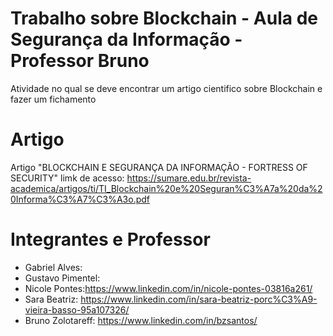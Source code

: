 # Trabalho sobre Blockchain - Aula de Segurança da Informação - Professor Bruno
Atividade no qual se deve encontrar um artigo cientifico sobre Blockchain e fazer um fichamento
# Artigo
Artigo "BLOCKCHAIN E SEGURANÇA DA INFORMAÇÃO - FORTRESS OF SECURITY" limk de acesso: https://sumare.edu.br/revista-academica/artigos/ti/TI_Blockchain%20e%20Seguran%C3%A7a%20da%20Informa%C3%A7%C3%A3o.pdf
# Integrantes e Professor 
- Gabriel Alves:
- Gustavo Pimentel:
- Nicole Pontes:https://www.linkedin.com/in/nicole-pontes-03816a261/
- Sara Beatriz: https://www.linkedin.com/in/sara-beatriz-porc%C3%A9-vieira-basso-95a107326/
- Bruno Zolotareff: https://www.linkedin.com/in/bzsantos/

